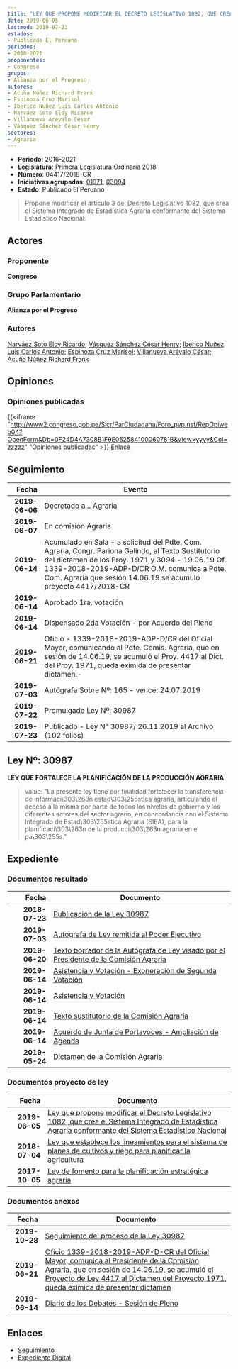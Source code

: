 ```yaml
---
title: "LEY QUE PROPONE MODIFICAR EL DECRETO LEGISLATIVO 1082, QUE CREA EL SISTEMA INTEGRADO DE ESTADÍSTICA AGRARIA CONFORMANTE DEL SISTEMA ESTADÍSTICO NACIONAL"
date: 2019-06-05
lastmod: 2019-07-23
estados:
- Publicado El Peruano
periodos:
- 2016-2021
proponentes:
- Congreso
grupos:
- Alianza por el Progreso
autores:
- Acuña Núñez Richard Frank
- Espinoza Cruz Marisol
- Iberico Nuñez Luis Carlos Antonio
- Narváez Soto Eloy Ricardo
- Villanueva Arévalo César
- Vásquez Sánchez César Henry
sectores:
- Agraria
---
```

- **Periodo**: 2016-2021
- **Legislatura**: Primera Legislatura Ordinaria 2018
- **Número**: 04417/2018-CR
- **Iniciativas agrupadas**: [01971](../../01900/01971), [03094](../../03000/03094)
- **Estado**: Publicado El Peruano

> Propone modificar el artículo 3 del Decreto Legislativo 1082, que crea el Sistema Integrado de Estadística Agraria conformante del Sistema Estadístico Nacional.


## Actores

### Proponente

**Congreso**

### Grupo Parlamentario

**Alianza por el Progreso**

### Autores

[Narváez Soto Eloy Ricardo](mailto:mailto:enarvaez@congreso.gob.pe); [Vásquez Sánchez César Henry](mailto:mailto:cvasquezs@congreso.gob.pe); [Iberico Nuñez Luis Carlos Antonio](mailto:mailto:); [Espinoza Cruz Marisol](mailto:mailto:mespinozac@congreso.gob.pe); [Villanueva Arévalo César](mailto:mailto:cvillanueva@congreso.gob.pe); [Acuña Núñez Richard Frank](mailto:mailto:racuna@congreso.gob.pe)

## Opiniones

### Opiniones publicadas

{{<iframe "http://www2.congreso.gob.pe/Sicr/ParCiudadana/Foro_pvp.nsf/RepOpiweb04?OpenForm&Db=0F24D4A7308B1F9E052584100060781B&View=yyyy&Col=zzzzz" "Opiniones publicadas" >}}
[Enlace](http://www2.congreso.gob.pe/Sicr/ParCiudadana/Foro_pvp.nsf/RepOpiweb04?OpenForm&Db=0F24D4A7308B1F9E052584100060781B&View=yyyy&Col=zzzzz)


## Seguimiento

| Fecha | Evento |
|------:|--------|
| **2019-06-06** | Decretado a... Agraria |
| **2019-06-07** | En comisión Agraria |
| **2019-06-14** | Acumulado en Sala - a solicitud del Pdte. Com. Agraria, Congr. Pariona Galindo, al Texto Sustitutorio del dictamen de los Proy. 1971 y 3094.- 19.06.19 Of. 1339-2018-2019-ADP-D/CR O.M. comunica a Pdte. Com. Agraria que sesión 14.06.19 se acumuló proyecto 4417/2018-CR |
| **2019-06-14** | Aprobado 1ra. votación |
| **2019-06-14** | Dispensado 2da Votación - por Acuerdo del Pleno |
| **2019-06-21** | Oficio - 1339-2018-2019-ADP-D/CR del Oficial Mayor, comunicando al Pdte. Comis. Agraria, que en sesión de 14.06.19, se acumuló el Proy. 4417 al Dict. del Proy. 1971, queda eximida de presentar dictamen.- |
| **2019-07-03** | Autógrafa Sobre Nº: 165 - vence: 24.07.2019 |
| **2019-07-22** | Promulgado Ley Nº: 30987 |
| **2019-07-23** | Publicado - Ley N° 30987/ 26.11.2019 al Archivo (102 folios) |

## Ley Nº: 30987

**LEY QUE FORTALECE LA PLANIFICACIÓN DE LA PRODUCCIÓN AGRARIA**

> value: "La presente ley tiene por finalidad fortalecer la transferencia de informaci\303\263n estad\303\255stica agraria, articulando el acceso a la misma por parte de todos los niveles de gobierno y los diferentes actores del sector agrario, en concordancia con el Sistema Integrado de Estad\303\255stica Agraria (SIEA), para la planificaci\303\263n de la producci\303\263n agraria en el pa\303\255s."


## Expediente

### Documentos resultado

| Fecha | Documento |
|------:|-----------|
| **2018-07-23** | [Publicación de la Ley 30987](http://www.leyes.congreso.gob.pe/Documentos/2016_2021/ADLP/Normas_Legales/30987-LEY.pdf) |
| **2019-07-03** | [Autografa de Ley remitida al Poder Ejecutivo](http://www.leyes.congreso.gob.pe/Documentos/2016_2021/ADLP/Texto_Aprobado/AU0197120190703.pdf) |
| **2019-06-20** | [Texto borrador de la Autógrafa de Ley visado por el Presidente de la Comisión Agraria](http://www.leyes.congreso.gob.pe/Documentos/2016_2021/Texto_Borrador_de_Autografa/BAU0197120190614.pdf) |
| **2019-06-14** | [Asistencia y Votación - Exoneración de Segunda Votación](http://www.leyes.congreso.gob.pe/Documentos/2016_2021/Asistencia_y_Votacion/Proyectos_de_Ley/Exoneracion_de_Segunda_Votacion/ESV0197120190614..pdf) |
| **2019-06-14** | [Asistencia y Votación](http://www.leyes.congreso.gob.pe/Documentos/2016_2021/Asistencia_y_Votacion/Proyectos_de_Ley/AV0197120190614..pdf) |
| **2019-06-14** | [Texto sustitutorio de la Comisión Agraria](http://www.leyes.congreso.gob.pe/Documentos/2016_2021/Texto_Sustitutorio/Proyectos_de_Ley/TS0197120190614...pdf) |
| **2019-06-14** | [Acuerdo de Junta de Portavoces - Ampliación de Agenda](http://www.leyes.congreso.gob.pe/Documentos/2016_2021/Acuerdos/Junta_Portavoces/AJP0197120190614.pdf) |
| **2019-05-24** | [Dictamen de la Comisión Agraria](http://www.leyes.congreso.gob.pe/Documentos/2016_2021/Dictamenes/Proyectos_de_Ley/01971DC01MAY20190524..pdf) |

### Documentos proyecto de ley

| Fecha | Documento |
|------:|-----------|
| **2019-06-05** | [Ley que propone modificar el Decreto Legislativo 1082, que crea el Sistema Integrado de Estadística Agraria conformante del Sistema Estadístico Nacional](http://www.leyes.congreso.gob.pe/Documentos/2016_2021/Proyectos_de_Ley_y_de_Resoluciones_Legislativas/PL0441720190605.pdf) |
| **2018-07-04** | [Ley que establece los lineamientos para el sistema de planes de cultivos y riego para planificar la agricultura](http://www.leyes.congreso.gob.pe/Documentos/2016_2021/Proyectos_de_Ley_y_de_Resoluciones_Legislativas/PL0309420180704.PDF) |
| **2017-10-05** | [Ley de fomento para la planificación estratégica agraria](http://www.leyes.congreso.gob.pe/Documentos/2016_2021/Proyectos_de_Ley_y_de_Resoluciones_Legislativas/PL0197120171005.pdf) |

### Documentos anexos

| Fecha | Documento |
|------:|-----------|
| **2019-10-28** | [Seguimiento del proceso de la Ley 30987](http://www.leyes.congreso.gob.pe/Documentos/2016_2021/Seguimiento_de_Proyectos_de_Ley/01971PL20191028.pdf) |
| **2019-06-21** | [Oficio 1339-2018-2019-ADP-D-CR del Oficial Mayor, comunica al Presidente de la Comisión Agraria, que en sesión de 14.06.19, se acumuló el Proyecto de Ley 4417 al Dictamen del Proyecto 1971, queda eximida de presentar dictamen](http://www.leyes.congreso.gob.pe/Documentos/2016_2021/Oficios/Oficialia_Mayor/OFICIO-1339-2018-2019-ADP-D-CR.pdf) |
| **2019-06-14** | [Diario de los Debates - Sesión de Pleno](http://www2.congreso.gob.pe/Sicr/DiarioDebates/Publicad.nsf/SesionesPleno/05256D6E0073DFE9052584200055B7B3/$FILE/SLO-2018-12.pdf) |

## Enlaces

- [Seguimiento](http://www2.congreso.gob.pe/Sicr/TraDocEstProc/CLProLey2016.nsf/f7fff46988ca05b1052578e100829cc7/1cf615a3acdd973c05258410006b490f?OpenDocument)
- [Expediente Digital](http://www2.congreso.gob.pe/Sicr/TraDocEstProc/Expvirt_2011.nsf/visbusqptramdoc1621/04417?opendocument)

